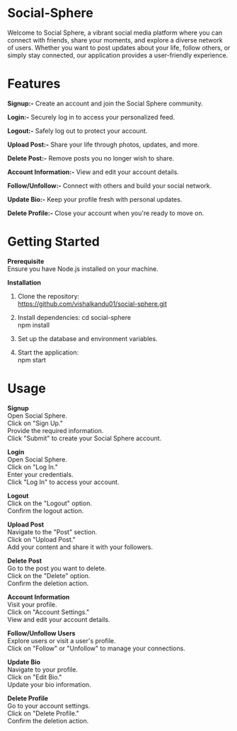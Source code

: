 ﻿# Social-Sphere
Welcome to Social Sphere, a vibrant social media platform where you can connect with friends, share your moments, and explore a diverse network of users. Whether you want to post updates about your life, follow others, or simply stay connected, our application provides a user-friendly experience.  

# Features    
  
__Signup:-__ Create an account and join the Social Sphere community.  
  
__Login:-__ Securely log in to access your personalized feed.  
  
__Logout:-__ Safely log out to protect your account.  
  
__Upload Post:-__ Share your life through photos, updates, and more.  
  
__Delete Post:-__ Remove posts you no longer wish to share.  
  
__Account Information:-__ View and edit your account details.  
  
__Follow/Unfollow:-__ Connect with others and build your social network.  
  
__Update Bio:-__ Keep your profile fresh with personal updates.  
  
__Delete Profile:-__ Close your account when you're ready to move on.  
  
    
    
    
# Getting Started  
  
__Prerequisite__  
Ensure you have Node.js installed on your machine.  

__Installation__
<a name="installation">
1. Clone the repository:  
https://github.com/vishalkandu01/social-sphere.git  
2. Install dependencies:
cd social-sphere  
npm install  
  
3. Set up the database and environment variables.
  
4. Start the application:  
npm start
</a>


# Usage  

__Signup__  
Open Social Sphere.  
Click on "Sign Up."  
Provide the required information.  
Click "Submit" to create your Social Sphere account. 
  
__Login__  
Open Social Sphere.  
Click on "Log In."  
Enter your credentials.  
Click "Log In" to access your account.
  
__Logout__  
Click on the "Logout" option.  
Confirm the logout action.  
  
__Upload Post__  
Navigate to the "Post" section.  
Click on "Upload Post."  
Add your content and share it with your followers.  
  
__Delete Post__  
Go to the post you want to delete.  
Click on the "Delete" option.  
Confirm the deletion action.  
  
__Account Information__  
Visit your profile.  
Click on "Account Settings."  
View and edit your account details.  
  
__Follow/Unfollow Users__  
Explore users or visit a user's profile.  
Click on "Follow" or "Unfollow" to manage your connections.  
  
__Update Bio__  
Navigate to your profile.  
Click on "Edit Bio."  
Update your bio information.  
  
__Delete Profile__  
Go to your account settings.  
Click on "Delete Profile."  
Confirm the deletion action.  
    

